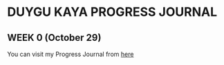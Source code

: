 # DUYGU KAYA PROGRESS JOURNAL
## WEEK 0 (October 29)
You can visit my Progress Journal from [here](https://bu-ie-582.github.io/fall20-duygukaya1/)
